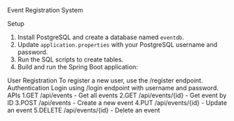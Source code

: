 Event Registration System

Setup

1. Install PostgreSQL and create a database named `eventdb`.
2. Update `application.properties` with your PostgreSQL username and password.
3. Run the SQL scripts to create tables.
4. Build and run the Spring Boot application:

User Registration
To register a new user, use the /register endpoint.
Authentication
Login using /login endpoint with username and password.
APIs
1.GET /api/events - Get all events
2.GET /api/events/{id} - Get event by ID
3.POST /api/events - Create a new event
4.PUT /api/events/{id} - Update an event
5.DELETE /api/events/{id} - Delete an event
